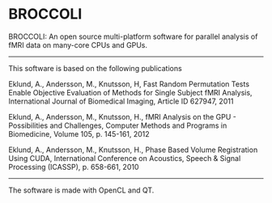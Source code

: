 BROCCOLI
========

BROCCOLI: An open source multi-platform software for parallel analysis of fMRI data on many-core CPUs and GPUs.

--------------------------------------------------------------------

This software is based on the following publications

Eklund, A., Andersson, M., Knutsson, H, Fast Random Permutation Tests Enable Objective Evaluation of Methods for Single Subject fMRI Analysis, 
International Journal of Biomedical Imaging, Article ID 627947, 2011

Eklund, A., Andersson, M., Knutsson, H., fMRI Analysis on the GPU - Possibilities and Challenges, Computer Methods and Programs in Biomedicine, Volume 105, p. 145-161, 2012

Eklund, A., Andersson, M., Knutsson, H., Phase Based Volume Registration Using CUDA, International Conference on Acoustics, Speech & Signal Processing (ICASSP), p. 658-661, 2010

--------------------------------------------------------------------

The software is made with OpenCL and QT.